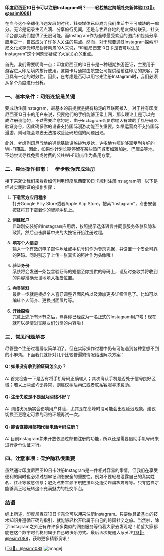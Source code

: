 **印度尼西亚10日卡可以注册Instagram吗？——轻松搞定跨境社交新体验[[TG💪+ @esim1088](https://t.me/s/esim1088)]**

在当今这个全球化飞速发展的时代，社交媒体已经成为我们生活中不可或缺的一部分。无论是记录生活点滴、分享旅行见闻，还是与世界各地的朋友保持联系，社交平台都为我们提供了无限可能。而Instagram作为全球最受欢迎的图片和视频分享应用之一，自然成为了许多人关注的焦点。然而，对于想要通过Instagram探索印尼文化或享受印尼独特风景的人来说，“印度尼西亚10日卡是否可以注册Instagram”这个问题无疑成了大家关心的重点。

首先，我们需要明确一点：印度尼西亚的10日卡是一种短期旅游签证，主要用于游客进入印尼境内旅行使用。这类卡片通常由航空公司提供给前往印尼的旅客，并且具有一定的时效性。因此，在考虑是否可以用它来注册Instagram时，我们必须从多个角度进行分析。

### 一、基本条件：网络连接是关键

要成功注册Instagram，最基本的前提就是拥有稳定的互联网接入。对于持有印度尼西亚10日卡的用户来说，只要他们的手机能够正常上网，那么理论上是可以完成注册流程的。不过需要注意的是，由于Instagram会要求输入有效的手机号码以验证身份，因此确保你的设备支持国际漫游功能至关重要。如果运营商不支持国际漫游，则可能会导致无法接收验证码短信的问题出现。

此外，考虑到印尼当地的通信基础设施较为发达，许多地方都能够享受到良好的Wi-Fi覆盖。因此，如果你计划长期停留在某些热门城市如雅加达、巴厘岛等地，不妨尝试寻找免费或付费的公共Wi-Fi热点作为备用方案。

### 二、具体操作指南：一步步教你完成注册

接下来就让我们来看看如何利用印度尼西亚10日卡顺利注册Instagram吧！以下是经过实践验证的操作步骤：

1. **下载官方应用程序**  
   打开Google Play Store或者Apple App Store，搜索“Instagram”，点击安装按钮将其下载到你的智能手机上。

2. **创建账户**  
   启动刚安装好的Instagram应用后，按照提示选择语言并同意服务条款及隐私政策。然后点击屏幕中央的大按钮开始注册过程。

3. **填写个人信息**  
   输入一个有效的电子邮件地址或手机号码作为登录凭据，并设置一个安全可靠的密码。同时别忘了上传一张真实的照片作为头像哦！

4. **验证身份**  
   系统将会发送一条包含验证码的短信至你提供的号码上，请及时查收并将收到的内容准确无误地填入相应位置。

5. **完善资料**  
   最后一步就是根据个人喜好调整界面风格以及添加更多详细信息了。比如可以编辑个人简介、更换封面照片等。

6. **开始探索**  
   完成上述所有环节之后，恭喜你已经成为一名正式的Instagram用户啦！现在就可以尽情浏览朋友们分享的内容啦！

### 三、常见问题解答

尽管整个注册过程看似简单明了，但在实际操作过程中仍有可能遇到各种意想不到的小麻烦。下面我们就针对几个比较普遍的情况给出解决方案：

#### Q: 如果没有收到验证码怎么办？
A: 首先检查一下是否有将手机号码正确输入；其次确认手机是否处于信号良好区域；若以上两点均无异常，则建议稍后再试或者联系客服寻求帮助。

#### Q: 注册失败是不是因为网络不好？
A: 网络状况确实会影响用户体验，尤其是在高峰时段可能会出现延迟现象。建议切换至更稳定可靠的网络环境再试一次。

#### Q: 能否直接用邮箱代替电话号码注册？
A: 目前Instagram并未开放仅通过邮箱注册的功能，所以还是需要借助手机号码来进行身份认证才行。

### 四、注意事项：保护隐私很重要

虽然通过印度尼西亚10日卡注册Instagram是一件相对容易的事情，但我们在享受便利的同时也必须时刻牢记网络安全的重要性。例如不要轻易泄露自己的真实姓名、住址等敏感信息；避免点击来源不明链接以免遭受诈骗攻击等等。只有这样才能够真正地玩转这个充满魅力的社交平台。

### 结语

综上所述，印度尼西亚10日卡完全可以用来注册Instagram。只要你具备基本的技术知识并遵循正确的指引，就能够轻松开启属于自己的跨国社交之旅。当然啦，除了Instagram之外还有许许多多类似的网络服务等待着大家去发现呢！希望大家都能在这个数字时代找到属于自己的快乐方式。最后再次提醒大家关注[TG💪+ @esim1088](https://t.me/s/esim1088)，获取更多精彩资讯！

[[TG💪+ @esim1088](https://t.me/s/esim1088) ![Image](https://i.postimg.cc/4NQfJmqS/Snipaste-2025-05-13-00-14-12.png)]
